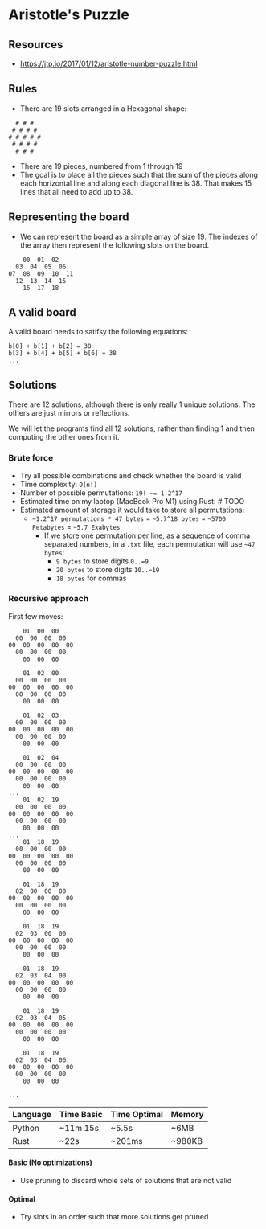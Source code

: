 # Aristotle's Puzzle

## Resources

- https://jtp.io/2017/01/12/aristotle-number-puzzle.html

## Rules

- There are 19 slots arranged in a Hexagonal shape:

```
  # # #
 # # # #
# # # # #
 # # # # 
  # # # 
```

- There are 19 pieces, numbered from 1 through 19
- The goal is to place all the pieces such that the sum of the pieces along each 
horizontal line and along each diagonal line is 38. That makes 15 lines that all need 
to add up to 38.

## Representing the board

- We can represent the board as a simple array of size 19. The indexes of the array 
then represent the following slots on the board.

```
    00  01  02
  03  04  05  06
07  08  09  10  11
  12  13  14  15
    16  17  18
```

## A valid board

A valid board needs to satifsy the following equations:

```
b[0] + b[1] + b[2] = 38
b[3] + b[4] + b[5] + b[6] = 38
...
```

## Solutions

There are 12 solutions, although there is only really 1 unique solutions. The others
are just mirrors or reflections. 

We will let the programs find all 12 solutions, rather than finding 1 and then 
computing the other ones from it. 

### Brute force

- Try all possible combinations and check whether the board is valid
- Time complexity: `O(n!)`
- Number of possible permutations: `19! ~= 1.2^17` 
- Estimated time on my laptop (MacBook Pro M1) using Rust: # TODO
- Estimated amount of storage it would take to store all permutations: 
  - `~1.2^17 permutations * 47 bytes` = `~5.7^18 bytes` = `~5700 Petabytes` = `~5.7 Exabytes`
      - If we store one permutation per line, as a sequence of comma separated numbers, in a `.txt` file,
      each permutation will use `~47 bytes`:
        - `9 bytes` to store digits `0..=9`
        - `20 bytes` to store digits `10..=19`
        - `18 bytes` for commas

### Recursive approach


First few moves:

```
    01  00  00
  00  00  00  00
00  00  00  00  00
  00  00  00  00
    00  00  00

    01  02  00
  00  00  00  00
00  00  00  00  00
  00  00  00  00
    00  00  00

    01  02  03
  00  00  00  00
00  00  00  00  00
  00  00  00  00
    00  00  00

    01  02  04
  00  00  00  00
00  00  00  00  00
  00  00  00  00
    00  00  00
...
    01  02  19
  00  00  00  00
00  00  00  00  00
  00  00  00  00
    00  00  00
...
    01  18  19
  00  00  00  00
00  00  00  00  00
  00  00  00  00
    00  00  00

    01  18  19
  02  00  00  00
00  00  00  00  00
  00  00  00  00
    00  00  00

    01  18  19
  02  03  00  00
00  00  00  00  00
  00  00  00  00
    00  00  00

    01  18  19
  02  03  04  00
00  00  00  00  00
  00  00  00  00
    00  00  00

    01  18  19
  02  03  04  05
00  00  00  00  00
  00  00  00  00
    00  00  00

    01  18  19
  02  03  04  06
00  00  00  00  00
  00  00  00  00
    00  00  00

...
```

Language | Time Basic | Time Optimal | Memory
---------|------------|--------------|-------
Python   | ~11m 15s   |      ~5.5s   |   ~6MB
Rust     |     ~22s   |     ~201ms   | ~980KB


#### Basic (No optimizations)

- Use pruning to discard whole sets of solutions that are not valid

#### Optimal

- Try slots in an order such that more solutions get pruned
